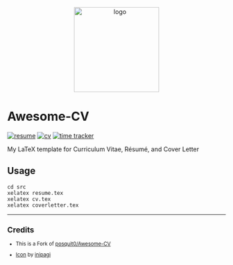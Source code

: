 <div align="center">
    <img src="https://cdn0.iconfinder.com/data/icons/job-seeker/256/cv_job_seeker_employee_unemployee_work-512.png" alt="logo" height="196">
</div>

# Awesome-CV

[![resume](https://img.shields.io/badge/resume-pdf-green)](https://github.com/zehengl/Awesome-CV/blob/master/src/resume.pdf)
[![cv](https://img.shields.io/badge/cv-pdf-green)](https://github.com/zehengl/Awesome-CV/blob/master/src/cv.pdf)
[![time tracker](https://wakatime.com/badge/github/zehengl/Awesome-CV.svg)](https://wakatime.com/badge/github/zehengl/Awesome-CV)

My LaTeX template for Curriculum Vitae, Résumé, and Cover Letter

## Usage

    cd src
    xelatex resume.tex
    xelatex cv.tex
    xelatex coverletter.tex

<hr>

<sup>

## Credits

- This is a Fork of [posquit0/Awesome-CV](https://github.com/posquit0/Awesome-CV)

- [Icon](https://www.iconfinder.com/icons/2620524/cv_employee_job_seeker_unemployee_work_icon) by [inipagi](https://www.iconfinder.com/inipagi)

</sup>
